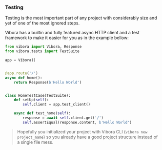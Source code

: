 ### Testing

Testing is the most important part of any project with considerably
size and yet of one of the most ignored steps.

Vibora has a builtin and fully featured async HTTP client and
a test framework to make it easier for you as in the example bellow:

```py
from vibora import Vibora, Response
from vibora.tests import TestSuite

app = Vibora()


@app.route('/')
async def home():
    return Response(b'Hello World')


class HomeTestCase(TestSuite):
    def setUp(self):
        self.client = app.test_client()

    async def test_home(self):
        response = await self.client.get('/')
        self.assertEqual(response.content, b'Hello World')
```

> Hopefully you initialized your project with Vibora CLI (`vibora new project_name`)
so you already have a good project structure instead of a
single file mess.